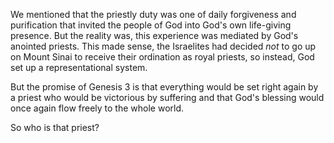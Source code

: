 We mentioned that the priestly duty was one of daily forgiveness and purification that invited the people of God into God's own life-giving presence. But the reality was, this experience was mediated by God's anointed priests. This made sense, the Israelites had decided _not_ to go up on Mount Sinai to receive their ordination as royal priests, so instead, God set up a representational system.

But the promise of Genesis 3 is that everything would be set right again by a priest who would be victorious by suffering and that God's blessing would once again flow freely to the whole world.

So who is that priest?